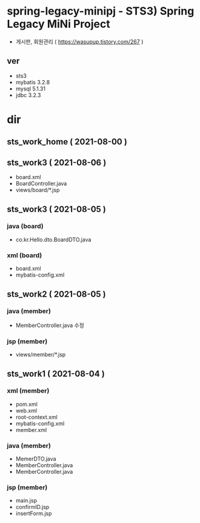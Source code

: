 # spring-legacy-minipj - STS3) Spring Legacy MiNi Project
- 게시판, 회원관리 ( https://wasupup.tistory.com/267 )
## ver
- sts3
- mybatis 3.2.8
- mysql 5.1.31
- jdbc 3.2.3

# dir
## sts_work_home ( 2021-08-00 )

## sts_work3 ( 2021-08-06 )
- board.xml
- BoardController.java
- views/board/*.jsp

## sts_work3 ( 2021-08-05 )
### java (board)
- co.kr.Hello.dto.BoardDTO.java
### xml (board)
- board.xml
- mybatis-config.xml

## sts_work2 ( 2021-08-05 )
### java (member)
- MemberController.java 수정
### jsp (member)
- views/member/*.jsp

## sts_work1 ( 2021-08-04 )
### xml (member)
- pom.xml
- web.xml
- root-context.xml
- mybatis-config.xml
- member.xml
### java (member)
- MemerDTO.java
- MemberController.java
- MemberController.java
### jsp (member)
- main.jsp
- confirmID.jsp
- insertForm.jsp

